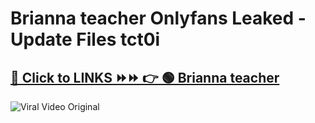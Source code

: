 
 # Brianna teacher Onlyfans Leaked - Update Files tct0i

## <h2><a href="https://clipsfans.com/Brianna_teacher&ref=git">🔗 Click to LINKS ⏩⏩ 👉 🟢 Brianna teacher </a></h2>

<a href="https://clipsfans.com/Brianna_teacher&ref=git" rel="nofollow" data-target="animated-image.originalLink"><img src="https://i.ibb.co.com/xMMVF88/686577567.gif" alt="Viral Video Original" style="max-width: 100%; display: inline-block;" data-target="animated-image.originalImage"></a>

